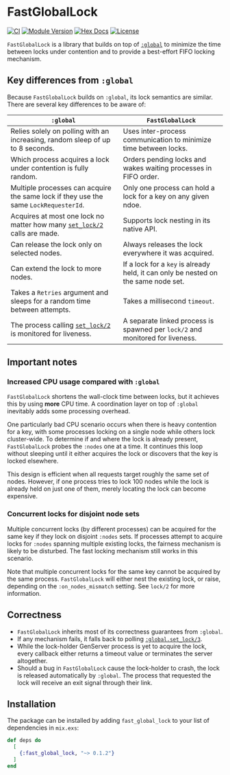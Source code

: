 # FastGlobalLock

[![CI](https://github.com/kzemek/fast_global_lock/actions/workflows/ci.yml/badge.svg)](https://github.com/kzemek/fast_global_lock/actions/workflows/ci.yml)
[![Module Version](https://img.shields.io/hexpm/v/fast_global_lock.svg)](https://hex.pm/packages/fast_global_lock)
[![Hex Docs](https://img.shields.io/badge/hex-docs-lightgreen.svg)](https://hexdocs.pm/fast_global_lock/)
[![License](https://img.shields.io/hexpm/l/fast_global_lock.svg)](https://github.com/kzemek/fast_global_lock/blob/master/LICENSE)

`FastGlobalLock` is a library that builds on top of [`:global`] to minimize the time between locks under contention and to provide a best-effort FIFO locking mechanism.

## Key differences from `:global`

Because `FastGlobalLock` builds on `:global`, its lock semantics are similar.
There are several key differences to be aware of:

| `:global`                                                                                         | `FastGlobalLock`                                                                   |
| ------------------------------------------------------------------------------------------------- | ---------------------------------------------------------------------------------- |
| Relies solely on polling with an increasing, random sleep of up to 8 seconds.                     | Uses inter-process communication to minimize time between locks.                   |
| Which process acquires a lock under contention is fully random.                                   | Orders pending locks and wakes waiting processes in FIFO order.                    |
| Multiple processes can acquire the same lock if they use the same `LockRequesterId`.              | Only one process can hold a lock for a key on any given ndoe.                      |
| Acquires at most one lock no matter how many [`set_lock/2`](`:global.set_lock/2`) calls are made. | Supports lock nesting in its native API.                                           |
| Can release the lock only on selected nodes.                                                      | Always releases the lock everywhere it was acquired.                               |
| Can extend the lock to more nodes.                                                                | If a lock for a `key` is already held, it can only be nested on the same node set. |
| Takes a `Retries` argument and sleeps for a random time between attempts.                         | Takes a millisecond `timeout`.                                                     |
| The process calling [`set_lock/2`](`:global.set_lock/2`) is monitored for liveness.               | A separate linked process is spawned per `lock/2` and monitored for liveness.      |

## Important notes

### Increased CPU usage compared with `:global`

`FastGlobalLock` shortens the wall-clock time between locks, but it achieves this by using **more** CPU time.
A coordination layer on top of `:global` inevitably adds some processing overhead.

One particularly bad CPU scenario occurs when there is heavy contention for a key, with some processes locking on a single node while others lock cluster-wide.
To determine if and where the lock is already present, `FastGlobalLock` probes the `:nodes` one at a time.
It continues this loop without sleeping until it either acquires the lock or discovers that the key is locked elsewhere.

This design is efficient when all requests target roughly the same set of nodes.
However, if one process tries to lock 100 nodes while the lock is already held on just one of them, merely locating the lock can become expensive.

### Concurrent locks for disjoint node sets

Multiple concurrent locks (by different processes) can be acquired for the same key if they lock on disjoint `:nodes` sets.
If processes attempt to acquire locks for `:nodes` spanning multiple existing locks, the fairness mechanism is likely to be disturbed.
The fast locking mechanism still works in this scenario.

Note that multiple concurrent locks for the same key cannot be acquired by the same process.
`FastGlobalLock` will either nest the existing lock, or raise, depending on the `:on_nodes_mismatch` setting.
See `lock/2` for more information.

## Correctness

- `FastGlobalLock` inherits most of its correctness guarantees from `:global`.
- If any mechanism fails, it falls back to polling [`:global.set_lock/3`].
- While the lock-holder GenServer process is yet to acquire the lock, every callback either returns a timeout value or terminates the server altogether.
- Should a bug in `FastGlobalLock` cause the lock-holder to crash, the lock is released automatically by `:global`.
  The process that requested the lock will receive an exit signal through their link.

## Installation

The package can be installed by adding `fast_global_lock` to your list of dependencies in `mix.exs`:

```elixir
def deps do
  [
    {:fast_global_lock, "~> 0.1.2"}
  ]
end
```

[`:global`]: https://www.erlang.org/doc/apps/kernel/global.html
[`:global.set_lock/3`]: https://www.erlang.org/doc/apps/kernel/global.html#set_lock/3

